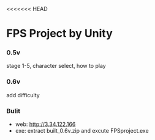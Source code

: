 <<<<<<< HEAD
# FPS Project by Unity


### 0.5v 

stage 1-5, character select, how to play  



### 0.6v

add difficulty  



### Bulit

- web: http://3.34.122.166
- exe: extract built_0.6v.zip and excute FPSproject.exe

